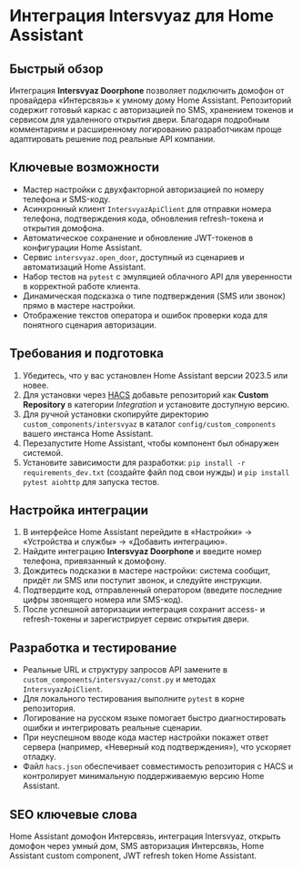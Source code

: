 # Интеграция Intersvyaz для Home Assistant

## Быстрый обзор
Интеграция **Intersvyaz Doorphone** позволяет подключить домофон от провайдера «Интерсвязь» к умному дому Home Assistant. Репозиторий содержит готовый каркас с авторизацией по SMS, хранением токенов и сервисом для удаленного открытия двери. Благодаря подробным комментариям и расширенному логированию разработчикам проще адаптировать решение под реальные API компании.

## Ключевые возможности
- Мастер настройки с двухфакторной авторизацией по номеру телефона и SMS-коду.
- Асинхронный клиент `IntersvyazApiClient` для отправки номера телефона, подтверждения кода, обновления refresh-токена и открытия домофона.
- Автоматическое сохранение и обновление JWT-токенов в конфигурации Home Assistant.
- Сервис `intersvyaz.open_door`, доступный из сценариев и автоматизаций Home Assistant.
- Набор тестов на `pytest` с эмуляцией облачного API для уверенности в корректной работе клиента.
- Динамическая подсказка о типе подтверждения (SMS или звонок) прямо в мастере настройки.
- Отображение текстов оператора и ошибок проверки кода для понятного сценария авторизации.

## Требования и подготовка
1. Убедитесь, что у вас установлен Home Assistant версии 2023.5 или новее.
2. Для установки через [HACS](https://hacs.xyz/) добавьте репозиторий как **Custom Repository** в категории *Integration* и установите доступную версию.
3. Для ручной установки скопируйте директорию `custom_components/intersvyaz` в каталог `config/custom_components` вашего инстанса Home Assistant.
4. Перезапустите Home Assistant, чтобы компонент был обнаружен системой.
5. Установите зависимости для разработки: `pip install -r requirements_dev.txt` (создайте файл под свои нужды) и `pip install pytest aiohttp` для запуска тестов.

## Настройка интеграции
1. В интерфейсе Home Assistant перейдите в «Настройки» → «Устройства и службы» → «Добавить интеграцию».
2. Найдите интеграцию **Intersvyaz Doorphone** и введите номер телефона, привязанный к домофону.
3. Дождитесь подсказки в мастере настройки: система сообщит, придёт ли SMS или поступит звонок, и следуйте инструкции.
4. Подтвердите код, отправленный оператором (введите последние цифры звонящего номера или SMS-код).
5. После успешной авторизации интеграция сохранит access- и refresh-токены и зарегистрирует сервис открытия двери.

## Разработка и тестирование
- Реальные URL и структуру запросов API замените в `custom_components/intersvyaz/const.py` и методах `IntersvyazApiClient`.
- Для локального тестирования выполните `pytest` в корне репозитория.
- Логирование на русском языке помогает быстро диагностировать ошибки и интегрировать реальные сценарии.
- При неуспешном вводе кода мастер настройки покажет ответ сервера (например, «Неверный код подтверждения»), что ускоряет отладку.
- Файл `hacs.json` обеспечивает совместимость репозитория с HACS и контролирует минимальную поддерживаемую версию Home Assistant.

## SEO ключевые слова
Home Assistant домофон Интерсвязь, интеграция Intersvyaz, открыть домофон через умный дом, SMS авторизация Интерсвязь, Home Assistant custom component, JWT refresh token Home Assistant.
